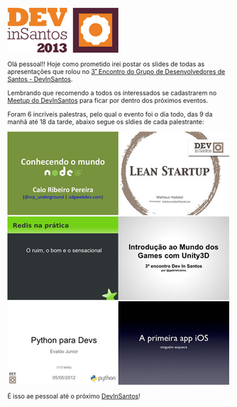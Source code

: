 [![DevInSantos](../images/devinsantos.png "DevInSantos")](http://www.meetup.com/devinsantos/ "DevInSantos")

Olá pessoal!! Hoje como prometido irei postar os slides de todas as apresentações que rolou no [3˚ Encontro do Grupo de Desenvolvedores de Santos - DevInSantos](http://www.meetup.com/devinsantos/events/58256142/ "DevInSantos").

Lembrando que recomendo a todos os interessados se cadastrarem no [Meetup do DevInSantos](http://www.meetup.com/devinsantos/ "DevInSantos") para ficar por dentro dos próximos eventos.

Foram 6 incríveis palestras, pelo qual o evento foi o dia todo, das 9 da manhã até 18 da tarde, abaixo segue os sldies de cada palestrante:

[![Conhecendo o mundo Node.js](../images/conhecendo-mundo-nodejs.jpg "Conhecendo o mundo Node.js")](https://speakerdeck.com/caioribeiropereira/conhecendo-o-mundo-node-dot-js "Conhecendo mundo Node.js")[![Lean startup](../images/lean-startup.jpg "Lean startup")](http://www.slideshare.net/mhaddad/lean-startup-dev-in-santos "Lean startup")[![Redis na Prática](../images/redis-na-pratica.jpg "Redis na Prática")](http://www.slideshare.net/timotta/redis-na-prtica "Redis na Prática")[![Unity3d](../images/unity3d.jpg "Unity3d")](http://www.slideshare.net/gabrielcairesmar/unity3d-dev-in-12822241 "Unity3d")[![Python para devs](../images/python-para-devs.jpg "Python para devs")](http://www.slideshare.net/InFog/python-para-devs "Python para devs")[![A primeira app iOS (a gente não esquece)](../images/a-primeira-app-ios.jpg "A primeira app iOS (a gente não esquece)")](http://www.slideshare.net/RicardoValeriano/a-primeira-app-ios-a-gente-no-esquece "A primeira app iOS (a gente não esquece)")

É isso ae pessoal até o próximo [DevInSantos](http://www.meetup.com/devinsantos/ "DevInSantos")!